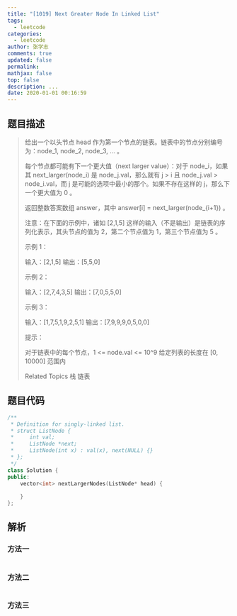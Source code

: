```yaml
---
title: "[1019] Next Greater Node In Linked List"
tags:
  - leetcode
categories:
  - leetcode
author: 张学志
comments: true
updated: false
permalink:
mathjax: false
top: false
description: ...
date: 2020-01-01 00:16:59
---
```


## 题目描述

> 给出一个以头节点 head 作为第一个节点的链表。链表中的节点分别编号为：node_1, node_2, node_3, ... 。 
> 
> 每个节点都可能有下一个更大值（next larger value）：对于 node_i，如果其 next_larger(node_i) 是 node_j.val，那么就有 j > i 且 node_j.val > node_i.val，而 j 是可能的选项中最小的那个。如果不存在这样的 j，那么下一个更大值为 0 。 
> 
> 返回整数答案数组 answer，其中 answer[i] = next_larger(node_{i+1}) 。 
> 
> 注意：在下面的示例中，诸如 [2,1,5] 这样的输入（不是输出）是链表的序列化表示，其头节点的值为 2，第二个节点值为 1，第三个节点值为 5 。 
> 
> 
> 
> 示例 1： 
> 
> 输入：[2,1,5]
> 输出：[5,5,0]
> 
> 
> 示例 2： 
> 
> 输入：[2,7,4,3,5]
> 输出：[7,0,5,5,0]
> 
> 
> 示例 3： 
> 
> 输入：[1,7,5,1,9,2,5,1]
> 输出：[7,9,9,9,0,5,0,0]
> 
> 
> 
> 
> 提示： 
> 
> 
> 对于链表中的每个节点，1 <= node.val <= 10^9 
> 给定列表的长度在 [0, 10000] 范围内 
> 
> Related Topics 栈 链表

## 题目代码

```cpp
/**
 * Definition for singly-linked list.
 * struct ListNode {
 *     int val;
 *     ListNode *next;
 *     ListNode(int x) : val(x), next(NULL) {}
 * };
 */
class Solution {
public:
    vector<int> nextLargerNodes(ListNode* head) {
        
    }
};
```

## 解析

### 方法一

```cpp

```

### 方法二

```cpp

```

### 方法三

```cpp

```

